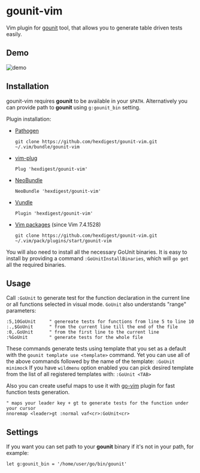 # gounit-vim

Vim plugin for [gounit](https://github.com/hexdigest/gounit) tool, that allows you to generate table driven tests easily.

## Demo

![demo](https://github.com/hexdigest/gounit-vim/blob/master/demo.gif)

## Installation
gounit-vim requires **gounit** to be available in your `$PATH`. Alternatively you can provide path to **gounit** using `g:gounit_bin` setting.

Plugin installation:
* [Pathogen](https://github.com/tpope/vim-pathogen)
    ```
    git clone https://github.com/hexdigest/gounit-vim.git ~/.vim/bundle/gounit-vim
    ```
*  [vim-plug](https://github.com/junegunn/vim-plug)
    ```
    Plug 'hexdigest/gounit-vim'
    ```
*  [NeoBundle](https://github.com/Shougo/neobundle.vim)
    ```
    NeoBundle 'hexdigest/gounit-vim'
    ```
*  [Vundle](https://github.com/gmarik/vundle)
    ```
    Plugin 'hexdigest/gounit-vim'
    ```
*  [Vim packages](http://vimhelp.appspot.com/repeat.txt.html#packages) (since Vim 7.4.1528)
    ```
    git clone https://github.com/hexdigest/gounit-vim.git ~/.vim/pack/plugins/start/gounit-vim
    ```  
You will also need to install all the necessary GoUnit binaries. 
It is easy to install by providing a command `:GoUnitInstallBinaries`, which will `go get` all the required binaries.

## Usage
Call `:GoUnit` to generate test for the function declaration in the current line or all functions selected in visual mode.
`GoUnit` also understands "range" parameters:
```vim
:5,10GoUnit     " genereate tests for functions from line 5 to line 10
:.,$GoUnit      " from the current line till the end of the file
:0,.GoUnit      " from the first line to the current line
:%GoUnit        " generate tests for the whole file
```

These commands generate tests using template that you set as a default with the `gounit template use <template>` command.
Yet you can use all of the above commands followed by the name of the template: `:GoUnit minimock`
If you have `wildmenu` option enabled you can pick desired template from the list of all registered templates with: `:GoUnit <TAB>`

Also you can create useful maps to use it with [go-vim](https://github.com/fatih/vim-go) plugin for fast function tests generation.
```vim
" maps your leader key + gt to generate tests for the function under your cursor
nnoremap <leader>gt :normal vaf<cr>:GoUnit<cr>
```

## Settings
If you want you can set path to your **gounit** binary if it's not in your path, for example:

    let g:gounit_bin = '/home/user/go/bin/gounit'
